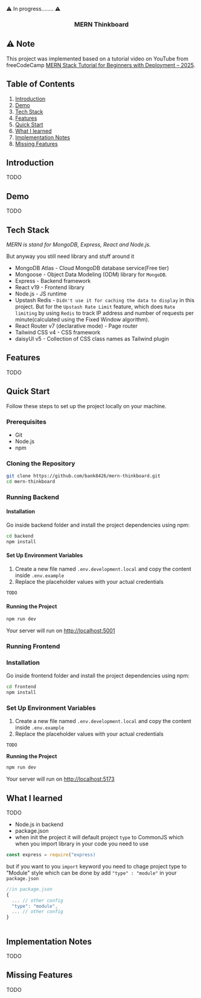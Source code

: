 ⚠️ In progress........ ⚠️

<h3 align="center">MERN Thinkboard</h3>

## ⚠️ Note

This project was implemented based on a tutorial video on YouTube from freeCodeCamp [MERN Stack Tutorial for Beginners with Deployment – 2025](https://www.youtube.com/watch?v=F9gB5b4jgOI).

## Table of Contents

1. [Introduction](#introduction)
2. [Demo](#demo)
3. [Tech Stack](#tech-stack)
4. [Features](#features)
5. [Quick Start](#quick-start)
6. [What I learned](#learn)
7. [Implementation Notes](#note)
8. [Missing Features](#miss)

## <a name="introduction">Introduction</a>

TODO

## <a name="demo">Demo</a>

TODO

## <a name="tech-stack">Tech Stack</a>

_MERN is stand for MongoDB, Express, React and Node.js._

But anyway you still need library and stuff around it

- MongoDB Atlas - Cloud MongoDB database service(Free tier)
- Mongoose - Object Data Modeling (ODM) library for `MongoDB`.
- Express - Backend framework
- React v19 - Frontend library
- Node.js - JS runtime
- Upstash Redis - `Didn't use it for caching the data to display` in this project. But for the `Upstash Rate Limit` feature, which does `Rate limiting` by using `Redis` to track IP address and number of requests per minute(calculated using the Fixed Window algorithm).
- React Router v7 (declarative mode) - Page router
- Tailwind CSS v4 - CSS framework
- daisyUI v5 - Collection of CSS class names as Tailwind plugin

## <a name="features">Features</a>

TODO

## <a name="quick-start">Quick Start</a>

Follow these steps to set up the project locally on your machine.

### Prerequisites

- Git
- Node.js
- npm

### Cloning the Repository

```bash
git clone https://github.com/bank8426/mern-thinkboard.git
cd mern-thinkboard
```

### Running Backend

#### Installation

Go inside backend folder and install the project dependencies using npm:

```bash
cd backend
npm install
```

#### Set Up Environment Variables

1. Create a new file named `.env.development.local` and copy the content inside `.env.example`
2. Replace the placeholder values with your actual credentials

```env
TODO
```

#### Running the Project

```bash
npm run dev
```

Your server will run on [http://localhost:5001](http://localhost:5001/)

### Running Frontend

### Installation

Go inside frontend folder and install the project dependencies using npm:

```bash
cd frontend
npm install
```

### Set Up Environment Variables

1. Create a new file named `.env.development.local` and copy the content inside `.env.example`
2. Replace the placeholder values with your actual credentials

```env
TODO
```

**Running the Project**

```bash
npm run dev
```

Your server will run on [http://localhost:5173](http://localhost:5173/)

## <a name="learn">What I learned</a>

TODO

- Node.js in backend
- package.json
- when init the project it will default project `type` to CommonJS which when you import library in your code you need to use

```js
const express = require("express)
```

but if you want to you `import` keyword you need to chage project type to "Module" style which can be done by add `"type" : "module"` in your `package.json`

```js
//in package.json
{
  ... // other config
  "type": "module",
  ... // other config
}



```

<!-- daisyUI -->

## <a name="note">Implementation Notes</a>

TODO

<!-- talk about path position for .env -->

## <a name="miss">Missing Features</a>

TODO
